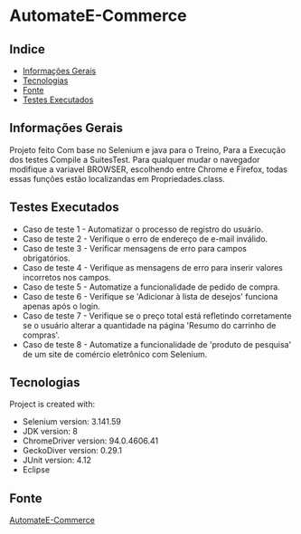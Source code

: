 # AutomateE-Commerce
## Indice
* [Informações Gerais](#informações-gerais)
* [Tecnologias](#tecnologias)
* [Fonte](#fonte)
* [Testes Executados](#testes-executados)

## Informações Gerais
Projeto feito Com base no Selenium e java para o Treino, Para a Execução dos testes Compile a SuitesTest.
Para qualquer mudar o navegador modifique a variavel BROWSER, escolhendo entre Chrome e Firefox, todas essas
funções estão localizandas em Propriedades.class.

## Testes Executados
* Caso de teste 1 - Automatizar o processo de registro do usuário.
* Caso de teste 2 - Verifique o erro de endereço de e-mail inválido.
* Caso de teste 3 - Verificar mensagens de erro para campos obrigatórios.
* Caso de teste 4 - Verifique as mensagens de erro para inserir valores incorretos nos campos.
* Caso de teste 5 - Automatize a funcionalidade de pedido de compra.
* Caso de teste 6 - Verifique se 'Adicionar à lista de desejos' funciona apenas após o login.
* Caso de teste 7 - Verifique se o preço total está refletindo corretamente se o usuário alterar a quantidade na página 'Resumo do carrinho de compras'.
* Caso de teste 8 - Automatize a funcionalidade de 'produto de pesquisa' de um site de comércio eletrônico com Selenium.

## Tecnologias
Project is created with:
* Selenium version: 3.141.59
* JDK version: 8
* ChromeDriver version: 94.0.4606.41
* GeckoDiver version: 0.29.1
* JUnit version: 4.12
* Eclipse
	
## Fonte
 <a href="https://www.techlistic.com/2020/06/automate-ecommerce-website.html">AutomateE-Commerce</a>
